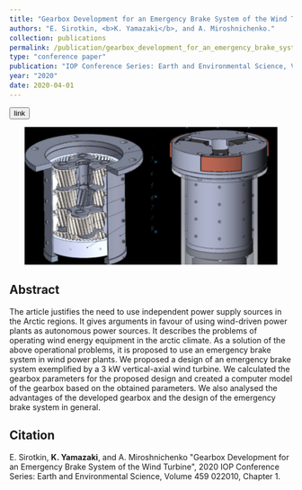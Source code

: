 ```yaml
---
title: "Gearbox Development for an Emergency Brake System of the Wind Turbine"
authors: "E. Sirotkin, <b>K. Yamazaki</b>, and A. Miroshnichenko."
collection: publications
permalink: /publication/gearbox_development_for_an_emergency_brake_system_of_the_wind_turbine
type: "conference paper"
publication: "IOP Conference Series: Earth and Environmental Science, Volume 459, Chapter 1."
year: "2020"
date: 2020-04-01
---
```


<button class="btn btn-round btn-sm btn-ghost-blue" onclick="location.href='https://iopscience.iop.org/article/10.1088/1755-1315/459/2/022010'">link</button>

<p align="center"><img src="/images/gearbox.png" width="450"/></p>

## Abstract
The article justifies the need to use independent power supply sources in the Arctic regions. It gives arguments in favour of using wind-driven power plants as autonomous power sources. It describes the problems of operating wind energy equipment in the arctic climate. As a solution of the above operational problems, it is proposed to use an emergency brake system in wind power plants. We proposed a design of an emergency brake system exemplified by a 3 kW vertical-axial wind turbine. We calculated the gearbox parameters for the proposed design and created a computer model of the gearbox based on the obtained parameters. We also analysed the advantages of the developed gearbox and the design of the emergency brake system in general.

## Citation
E. Sirotkin, <b>K. Yamazaki</b>, and A. Miroshnichenko "Gearbox Development for an Emergency Brake System of the Wind Turbine", 2020 IOP Conference Series: Earth and Environmental Science, Volume 459 022010, Chapter 1. 
